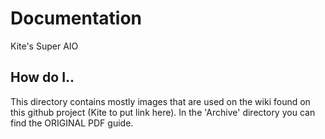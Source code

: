 # Documentation
Kite's Super AIO

## How do I..
This directory contains mostly images that are used on the wiki found on this github project (Kite to put link here). In the 'Archive' directory you can find the ORIGINAL PDF guide.